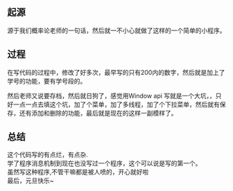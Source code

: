 ## 起源

源于我们概率论老师的一句话，然后就一不小心就做了这样的一个简单的小程序。

## 过程

在写代码的过程中，修改了好多次，最早写的只有200内的数字，然后就是加上了学号的功能，要有学号段的。

然后老师又说要存档，然后就日狗了，感觉用Window api 写就是一个大坑，，只好一点一点去填这个坑，加了个菜单，加了多线程，加了个下拉菜单，然后就有保存，还有添加和删除的功能，最后就是现在的这样一副模样了。

## 总结

这个代码写的有点烂，有点杂.
<br>学了程序消息机制到现在也没写过一个程序，这个可以说是写的第一个。
<br>虽然写这种程序,不管干嘛都是被人喷的，开心就好啦
<br>最后，元旦快乐~